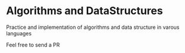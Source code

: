 # Algorithms and DataStructures

Practice and implementation of algorithms and data structure in varous languages

Feel free to send a PR
